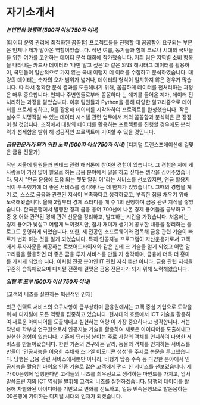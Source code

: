 # 자기소개서

***본인만의 경쟁력 (500자 이상 750자 이내)***

[데이터 운영 관리에 최적화된 꼼꼼함] 
프로젝트들을 진행할 때 꼼꼼함이 요구되는 부분은 언제나 제가 맡아온 역할이었습니다. 작년 여름, 동기들과 함께 코로나 시대의 국민들을 위한 여가를 고안하는 데이터 분석 대회에 참가했습니다. 저희 팀은 지역별 소비 항목을 나타내는 카드사 데이터와 '나만 알고 싶은'과 같은 SNS 해시태그 데이터를 활용하여, 국민들이 일반적으로 가지 않는 국내 여행지 데 이터를 수집하고 분석하였습니다. 대량의 데이터는 숫자의 오차 범위가 넓거나, 데이터의 형식이 일치하지 않은 경우가 많습니다. 따 라서 정확한 분석 결과를 도출해내기 위해, 꼼꼼하게 데이터를 전처리하는 과정은 매우 중요합니다. 언제나 주변인들로부터 꼼꼼하다 는 얘기를 들어온 제가, 데이터 전처리하는 과정을 맡았습니다. 이후 팀원들과 Python을 통해 다양한 알고리즘으로 데이터를 프로세 싱하고, R를 활용해 데이터를 시각화하여 프로젝트를 완성했습니다. 작은 실수도 치명적일 수 있는 데이터 시스템 관련 업무에서 저의 꼼꼼함과 분석력은 큰 장점이 될 것입니다. 조직에서 대량의 데이터를 활용하는 프로젝트를 진행할 경우에도 분석력과 섬세함을 발휘 해 성공적인 프로젝트에 기여할 수 있을 것입니다.


***금융전문가가 되기 위한 노력 (500자 이상 750자 이내)***
[디지털 트랜스포메이션에 걸맞은 금융 전문가] 

작년 겨울에 팀원들과 핀테크 관련 해커톤에 참여한 경험이 있습니다. 그 경험은 저에 게 사람들이 가장 많이 필요로 하는 금융 분야에서 일을 하고 싶다는 생각을 심어주었습니다. 당시 "연금 운용에 도움 되는 챗봇 알림 이"라는 서비스를 선보였지만, 연금 활용지식이 부족했기에 더 좋은 서비스를 생각해내는 데 한계가 있었습니다. 그때의 경험을 계기 로, 스스로 금융과 관련된 지식이 부족하다고 생각하였고, 부족한 점을 채우기 위해 노력해왔습니다. 올해 2월부터 경제 스터디를 매 주 1회 진행하며 금융 관련 지식을 쌓았습니다. 한국은행에서 발행한 경제 금융 용어 700선에 나온 경제 용어들을 공부하고 그 중 용 어와 관련된 경제 관련 신문을 정리하고, 발표하는 시간을 가졌습니다. 처음에는 경제 용어가 낯설고 어렵게 느껴졌지만, 점차 재미가 생기며 공부한 내용을 정리하는 블로그도 운영하게 되었습니다. 또한, 제 전공인 소프트웨어와 접목해 금융 관련 기술이 빠르게 변화 하는 것을 알게 되었습니다. 특히 인공지능 프로그램이 자산운용가로서 고객에게 투자자문을 제공하는 로보어드바이저와 같은 핀테 크 기술을 알게 되었고 어떤 알고리즘을 활용하면 더 좋은 금융 투자 서비스를 만들 지 생각하며, 금융에 더욱 더 흥미를 가지게 되었습 니다. 이처럼 전공 분야인 IT 관련 지식 뿐만 아니라, 금융 관련 지식을 꾸준히 습득해왔으며 디지털 전환에 걸맞은 금융 전문가가 되기 위해 노력해왔습니다.

***입행 후 포부 (500자 이상 750자 이내)***

[고객의 니즈를 실현하는 혁신적인 인재] 

최근 언택트 서비스의 요구사항이 급부상하며 금융권에서는 고객 중심 기업으로 도약을 위 해 디지털에 모든 역량을 집중하고 있습니다. 현시대의 흐름에서 ICT 기술을 활용하여 새로운 아이디어를 도출해내고 실현하는 역량 이 가장 중요하다고 생각합니다. 저는 작년에 학부생 연구원으로서 인공지능 기술을 활용하여 새로운 아이디어를 도출해내고 실현한 경험이 있습니다. 기존에 딥러닝 분야는 주로 사람의 객체를 인지하여 다양한 서비스를 만들어왔습니다. 한편 기존의 연구와는 달리, 동물의 객체를 인지하는 서비스를 만들어 ‘인공지능을 이용한 수채화 스타일 이모티콘 생성’을 주제로 논문을 투고했습니다. 당행은 금융 관련 서비스에서뿐만 아니라, 비행기 탑승 수속 등 다양한 분야에서 인공지능을 활용한 바이오 인증 기술로 많은 고객에게 편리 한 서비스를 선보였습니다. 제가 00은행에 입행한다면 고객들의 니즈를 최우선으로 생각하는 마인드를 가지고, 앞서 말씀드린 저의 ICT 역량을 발휘해 고객의 니즈를 실현하겠습니다. 당행의 데이터를 활용해 차별화된 아이디어를 기반으로 변화를 선도하고, 일등 민족은행으로 발돋움하는 00은행에 기여하는 디지털 시대의 인재가 되겠습니다.
